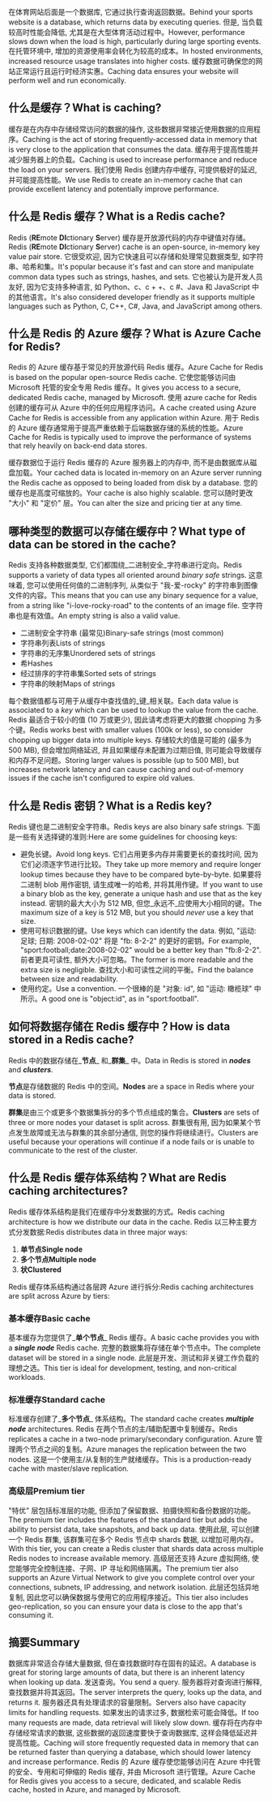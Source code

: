 <span data-ttu-id="43e77-101">在体育网站后面是一个数据库, 它通过执行查询返回数据。</span><span class="sxs-lookup"><span data-stu-id="43e77-101">Behind your sports website is a database, which returns data by executing queries.</span></span> <span data-ttu-id="43e77-102">但是, 当负载较高时性能会降低, 尤其是在大型体育活动过程中。</span><span class="sxs-lookup"><span data-stu-id="43e77-102">However, performance slows down when the load is high, particularly during large sporting events.</span></span> <span data-ttu-id="43e77-103">在托管环境中, 增加的资源使用率会转化为较高的成本。</span><span class="sxs-lookup"><span data-stu-id="43e77-103">In hosted environments, increased resource usage translates into higher costs.</span></span> <span data-ttu-id="43e77-104">缓存数据可确保您的网站正常运行且运行时经济实惠。</span><span class="sxs-lookup"><span data-stu-id="43e77-104">Caching data ensures your website will perform well and run economically.</span></span>

## <a name="what-is-caching"></a><span data-ttu-id="43e77-105">什么是缓存？</span><span class="sxs-lookup"><span data-stu-id="43e77-105">What is caching?</span></span>

<span data-ttu-id="43e77-106">缓存是在内存中存储经常访问的数据的操作, 这些数据非常接近使用数据的应用程序。</span><span class="sxs-lookup"><span data-stu-id="43e77-106">Caching is the act of storing frequently-accessed data in memory that is very close to the application that consumes the data.</span></span> <span data-ttu-id="43e77-107">缓存用于提高性能并减少服务器上的负载。</span><span class="sxs-lookup"><span data-stu-id="43e77-107">Caching is used to increase performance and reduce the load on your servers.</span></span> <span data-ttu-id="43e77-108">我们使用 Redis 创建内存中缓存, 可提供极好的延迟, 并可能提高性能。</span><span class="sxs-lookup"><span data-stu-id="43e77-108">We use Redis to create an in-memory cache that can provide excellent latency and potentially improve performance.</span></span>

## <a name="what-is-a-redis-cache"></a><span data-ttu-id="43e77-109">什么是 Redis 缓存？</span><span class="sxs-lookup"><span data-stu-id="43e77-109">What is a Redis cache?</span></span>

<span data-ttu-id="43e77-110">Redis (**RE**mote **DI**ctionary **S**erver) 缓存是开放源代码的内存中键值对存储。</span><span class="sxs-lookup"><span data-stu-id="43e77-110">Redis (**RE**mote **DI**ctionary **S**erver) cache is an open-source, in-memory key value pair store.</span></span> <span data-ttu-id="43e77-111">它很受欢迎, 因为它快速且可以存储和处理常见数据类型, 如字符串、哈希和集。</span><span class="sxs-lookup"><span data-stu-id="43e77-111">It's popular because it's fast and can store and manipulate common data types such as strings, hashes, and sets.</span></span> <span data-ttu-id="43e77-112">它也被认为是开发人员友好, 因为它支持多种语言, 如 Python、c、c + +、c #、Java 和 JavaScript 中的其他语言。</span><span class="sxs-lookup"><span data-stu-id="43e77-112">It's also considered developer friendly as it supports multiple languages such as Python, C, C++, C#, Java, and JavaScript among others.</span></span>

## <a name="what-is-azure-cache-for-redis"></a><span data-ttu-id="43e77-113">什么是 Redis 的 Azure 缓存？</span><span class="sxs-lookup"><span data-stu-id="43e77-113">What is Azure Cache for Redis?</span></span>

<span data-ttu-id="43e77-114">Redis 的 Azure 缓存基于常见的开放源代码 Redis 缓存。</span><span class="sxs-lookup"><span data-stu-id="43e77-114">Azure Cache for Redis is based on the popular open-source Redis cache.</span></span> <span data-ttu-id="43e77-115">它使您能够访问由 Microsoft 托管的安全专用 Redis 缓存。</span><span class="sxs-lookup"><span data-stu-id="43e77-115">It gives you access to a secure, dedicated Redis cache, managed by Microsoft.</span></span> <span data-ttu-id="43e77-116">使用 azure cache for Redis 创建的缓存可从 Azure 中的任何应用程序访问。</span><span class="sxs-lookup"><span data-stu-id="43e77-116">A cache created using Azure Cache for Redis is accessible from any application within Azure.</span></span> <span data-ttu-id="43e77-117">用于 Redis 的 Azure 缓存通常用于提高严重依赖于后端数据存储的系统的性能。</span><span class="sxs-lookup"><span data-stu-id="43e77-117">Azure Cache for Redis is typically used to improve the performance of systems that rely heavily on back-end data stores.</span></span>

<span data-ttu-id="43e77-118">缓存数据位于运行 Redis 缓存的 Azure 服务器上的内存中, 而不是由数据库从磁盘加载。</span><span class="sxs-lookup"><span data-stu-id="43e77-118">Your cached data is located in-memory on an Azure server running the Redis cache as opposed to being loaded from disk by a database.</span></span> <span data-ttu-id="43e77-119">您的缓存也是高度可缩放的。</span><span class="sxs-lookup"><span data-stu-id="43e77-119">Your cache is also highly scalable.</span></span> <span data-ttu-id="43e77-120">您可以随时更改 "大小" 和 "定价" 层。</span><span class="sxs-lookup"><span data-stu-id="43e77-120">You can alter the size and pricing tier at any time.</span></span>

## <a name="what-type-of-data-can-be-stored-in-the-cache"></a><span data-ttu-id="43e77-121">哪种类型的数据可以存储在缓存中？</span><span class="sxs-lookup"><span data-stu-id="43e77-121">What type of data can be stored in the cache?</span></span>

<span data-ttu-id="43e77-122">Redis 支持各种数据类型, 它们都围绕_二进制安全_字符串进行定向。</span><span class="sxs-lookup"><span data-stu-id="43e77-122">Redis supports a variety of data types all oriented around _binary safe_ strings.</span></span> <span data-ttu-id="43e77-123">这意味着, 您可以使用任何值的二进制序列, 从类似于 "我-爱-rocky" 的字符串到图像文件的内容。</span><span class="sxs-lookup"><span data-stu-id="43e77-123">This means that you can use any binary sequence for a value, from a string like "i-love-rocky-road" to the contents of an image file.</span></span> <span data-ttu-id="43e77-124">空字符串也是有效值。</span><span class="sxs-lookup"><span data-stu-id="43e77-124">An empty string is also a valid value.</span></span>

- <span data-ttu-id="43e77-125">二进制安全字符串 (最常见)</span><span class="sxs-lookup"><span data-stu-id="43e77-125">Binary-safe strings (most common)</span></span>
- <span data-ttu-id="43e77-126">字符串列表</span><span class="sxs-lookup"><span data-stu-id="43e77-126">Lists of strings</span></span>
- <span data-ttu-id="43e77-127">字符串的无序集</span><span class="sxs-lookup"><span data-stu-id="43e77-127">Unordered sets of strings</span></span>
- <span data-ttu-id="43e77-128">希</span><span class="sxs-lookup"><span data-stu-id="43e77-128">Hashes</span></span>
- <span data-ttu-id="43e77-129">经过排序的字符串集</span><span class="sxs-lookup"><span data-stu-id="43e77-129">Sorted sets of strings</span></span>
- <span data-ttu-id="43e77-130">字符串的映射</span><span class="sxs-lookup"><span data-stu-id="43e77-130">Maps of strings</span></span>

<span data-ttu-id="43e77-131">每个数据值都与可用于从缓存中查找值的_键_相关联。</span><span class="sxs-lookup"><span data-stu-id="43e77-131">Each data value is associated to a _key_ which can be used to lookup the value from the cache.</span></span> <span data-ttu-id="43e77-132">Redis 最适合于较小的值 (10 万或更少), 因此请考虑将更大的数据 chopping 为多个键。</span><span class="sxs-lookup"><span data-stu-id="43e77-132">Redis works best with smaller values (100k or less), so consider chopping up bigger data into multiple keys.</span></span> <span data-ttu-id="43e77-133">存储较大的值是可能的 (最多为 500 MB), 但会增加网络延迟, 并且如果缓存未配置为过期旧值, 则可能会导致缓存和内存不足问题。</span><span class="sxs-lookup"><span data-stu-id="43e77-133">Storing larger values is possible (up to 500 MB), but increases network latency and can cause caching and out-of-memory issues if the cache isn't configured to expire old values.</span></span>

## <a name="what-is-a-redis-key"></a><span data-ttu-id="43e77-134">什么是 Redis 密钥？</span><span class="sxs-lookup"><span data-stu-id="43e77-134">What is a Redis key?</span></span>
<span data-ttu-id="43e77-135">Redis 键也是二进制安全字符串。</span><span class="sxs-lookup"><span data-stu-id="43e77-135">Redis keys are also binary safe strings.</span></span> <span data-ttu-id="43e77-136">下面是一些有关选择键的准则:</span><span class="sxs-lookup"><span data-stu-id="43e77-136">Here are some guidelines for choosing keys:</span></span>

- <span data-ttu-id="43e77-137">避免长键。</span><span class="sxs-lookup"><span data-stu-id="43e77-137">Avoid long keys.</span></span> <span data-ttu-id="43e77-138">它们占用更多内存并需要更长的查找时间, 因为它们必须逐字节进行比较。</span><span class="sxs-lookup"><span data-stu-id="43e77-138">They take up more memory and require longer lookup times because they have to be compared byte-by-byte.</span></span> <span data-ttu-id="43e77-139">如果要将二进制 blob 用作密钥, 请生成唯一的哈希, 并将其用作键。</span><span class="sxs-lookup"><span data-stu-id="43e77-139">If you want to use a binary blob as the key, generate a unique hash and use that as the key instead.</span></span> <span data-ttu-id="43e77-140">密钥的最大大小为 512 MB, 但您_永远不_应使用大小相同的键。</span><span class="sxs-lookup"><span data-stu-id="43e77-140">The maximum size of a key is 512 MB, but you should _never_ use a key that size.</span></span>
- <span data-ttu-id="43e77-141">使用可标识数据的键。</span><span class="sxs-lookup"><span data-stu-id="43e77-141">Use keys which can identify the data.</span></span> <span data-ttu-id="43e77-142">例如, "运动: 足球; 日期: 2008-02-02" 将是 "fb: 8-2-2" 的更好的密钥。</span><span class="sxs-lookup"><span data-stu-id="43e77-142">For example, "sport:football;date:2008-02-02" would be a better key than "fb:8-2-2".</span></span> <span data-ttu-id="43e77-143">前者更具可读性, 额外大小可忽略。</span><span class="sxs-lookup"><span data-stu-id="43e77-143">The former is more readable and the extra size is negligible.</span></span> <span data-ttu-id="43e77-144">查找大小和可读性之间的平衡。</span><span class="sxs-lookup"><span data-stu-id="43e77-144">Find the balance between size and readability.</span></span>
- <span data-ttu-id="43e77-145">使用约定。</span><span class="sxs-lookup"><span data-stu-id="43e77-145">Use a convention.</span></span> <span data-ttu-id="43e77-146">一个很棒的是 "对象: id", 如 "运动: 橄榄球" 中所示。</span><span class="sxs-lookup"><span data-stu-id="43e77-146">A good one is "object:id", as in "sport:football".</span></span> 

## <a name="how-is-data-stored-in-a-redis-cache"></a><span data-ttu-id="43e77-147">如何将数据存储在 Redis 缓存中？</span><span class="sxs-lookup"><span data-stu-id="43e77-147">How is data stored in a Redis cache?</span></span>

<span data-ttu-id="43e77-148">Redis 中的数据存储在_**节点**_ 和_**群集**_ 中。</span><span class="sxs-lookup"><span data-stu-id="43e77-148">Data in Redis is stored in _**nodes**_ and _**clusters**_.</span></span>

<span data-ttu-id="43e77-149">**节点**是存储数据的 Redis 中的空间。</span><span class="sxs-lookup"><span data-stu-id="43e77-149">**Nodes** are a space in Redis where your data is stored.</span></span>

<span data-ttu-id="43e77-150">**群集**是由三个或更多个数据集拆分的多个节点组成的集合。</span><span class="sxs-lookup"><span data-stu-id="43e77-150">**Clusters** are sets of three or more nodes your dataset is split across.</span></span> <span data-ttu-id="43e77-151">群集很有用, 因为如果某个节点发生故障或无法与群集的其余部分通信, 则您的操作将继续进行。</span><span class="sxs-lookup"><span data-stu-id="43e77-151">Clusters are useful because your operations will continue if a node fails or is unable to communicate to the rest of the cluster.</span></span>

## <a name="what-are-redis-caching-architectures"></a><span data-ttu-id="43e77-152">什么是 Redis 缓存体系结构？</span><span class="sxs-lookup"><span data-stu-id="43e77-152">What are Redis caching architectures?</span></span>

<span data-ttu-id="43e77-153">Redis 缓存体系结构是我们在缓存中分发数据的方式。</span><span class="sxs-lookup"><span data-stu-id="43e77-153">Redis caching architecture is how we distribute our data in the cache.</span></span> <span data-ttu-id="43e77-154">Redis 以三种主要方式分发数据:</span><span class="sxs-lookup"><span data-stu-id="43e77-154">Redis distributes data in three major ways:</span></span>

1. <span data-ttu-id="43e77-155">**单节点**</span><span class="sxs-lookup"><span data-stu-id="43e77-155">**Single node**</span></span>
1. <span data-ttu-id="43e77-156">**多个节点**</span><span class="sxs-lookup"><span data-stu-id="43e77-156">**Multiple node**</span></span>
1. <span data-ttu-id="43e77-157">**状**</span><span class="sxs-lookup"><span data-stu-id="43e77-157">**Clustered**</span></span>

<span data-ttu-id="43e77-158">Redis 缓存体系结构通过各层跨 Azure 进行拆分:</span><span class="sxs-lookup"><span data-stu-id="43e77-158">Redis caching architectures are split across Azure by tiers:</span></span>

### <a name="basic-cache"></a><span data-ttu-id="43e77-159">基本缓存</span><span class="sxs-lookup"><span data-stu-id="43e77-159">Basic cache</span></span>

<span data-ttu-id="43e77-160">基本缓存为您提供了_**单个节点**_ Redis 缓存。</span><span class="sxs-lookup"><span data-stu-id="43e77-160">A basic cache provides you with a _**single node**_ Redis cache.</span></span> <span data-ttu-id="43e77-161">完整的数据集将存储在单个节点中。</span><span class="sxs-lookup"><span data-stu-id="43e77-161">The complete dataset will be stored in a single node.</span></span> <span data-ttu-id="43e77-162">此层是开发、测试和非关键工作负载的理想之选。</span><span class="sxs-lookup"><span data-stu-id="43e77-162">This tier is ideal for development, testing, and non-critical workloads.</span></span>

### <a name="standard-cache"></a><span data-ttu-id="43e77-163">标准缓存</span><span class="sxs-lookup"><span data-stu-id="43e77-163">Standard cache</span></span>

<span data-ttu-id="43e77-164">标准缓存创建了_**多个节点**_ 体系结构。</span><span class="sxs-lookup"><span data-stu-id="43e77-164">The standard cache creates _**multiple node**_ architectures.</span></span> <span data-ttu-id="43e77-165">Redis 在两个节点的主/辅助配置中复制缓存。</span><span class="sxs-lookup"><span data-stu-id="43e77-165">Redis replicates a cache in a two-node primary/secondary configuration.</span></span> <span data-ttu-id="43e77-166">Azure 管理两个节点之间的复制。</span><span class="sxs-lookup"><span data-stu-id="43e77-166">Azure manages the replication between the two nodes.</span></span> <span data-ttu-id="43e77-167">这是一个使用主/从复制的生产就绪缓存。</span><span class="sxs-lookup"><span data-stu-id="43e77-167">This is a production-ready cache with master/slave replication.</span></span>

### <a name="premium-tier"></a><span data-ttu-id="43e77-168">高级层</span><span class="sxs-lookup"><span data-stu-id="43e77-168">Premium tier</span></span>

<span data-ttu-id="43e77-169">"特优" 层包括标准层的功能, 但添加了保留数据、拍摄快照和备份数据的功能。</span><span class="sxs-lookup"><span data-stu-id="43e77-169">The premium tier includes the features of the standard tier but adds the ability to persist data, take snapshots, and back up data.</span></span> <span data-ttu-id="43e77-170">使用此层, 可以创建一个 Redis 群集, 该群集可在多个 Redis 节点中 shards 数据, 以增加可用内存。</span><span class="sxs-lookup"><span data-stu-id="43e77-170">With this tier, you can create a Redis cluster that shards data across multiple Redis nodes to increase available memory.</span></span> <span data-ttu-id="43e77-171">高级层还支持 Azure 虚拟网络, 使您能够完全控制连接、子网、IP 寻址和网络隔离。</span><span class="sxs-lookup"><span data-stu-id="43e77-171">The premium tier also supports an Azure Virtual Network to give you complete control over your connections, subnets, IP addressing, and network isolation.</span></span> <span data-ttu-id="43e77-172">此层还包括异地复制, 因此您可以确保数据与使用它的应用程序接近。</span><span class="sxs-lookup"><span data-stu-id="43e77-172">This tier also includes geo-replication, so you can ensure your data is close to the app that's consuming it.</span></span>

## <a name="summary"></a><span data-ttu-id="43e77-173">摘要</span><span class="sxs-lookup"><span data-stu-id="43e77-173">Summary</span></span>

<span data-ttu-id="43e77-174">数据库非常适合存储大量数据, 但在查找数据时存在固有的延迟。</span><span class="sxs-lookup"><span data-stu-id="43e77-174">A database is great for storing large amounts of data, but there is an inherent latency when looking up data.</span></span> <span data-ttu-id="43e77-175">发送查询。</span><span class="sxs-lookup"><span data-stu-id="43e77-175">You send a query.</span></span> <span data-ttu-id="43e77-176">服务器将对查询进行解释, 查找数据并将其返回。</span><span class="sxs-lookup"><span data-stu-id="43e77-176">The server interprets the query, looks up the data, and returns it.</span></span> <span data-ttu-id="43e77-177">服务器还具有处理请求的容量限制。</span><span class="sxs-lookup"><span data-stu-id="43e77-177">Servers also have capacity limits for handling requests.</span></span> <span data-ttu-id="43e77-178">如果发出的请求过多, 数据检索可能会降低。</span><span class="sxs-lookup"><span data-stu-id="43e77-178">If too many requests are made, data retrieval will likely slow down.</span></span> <span data-ttu-id="43e77-179">缓存将在内存中存储经常请求的数据, 这些数据的返回速度要快于查询数据库, 这样会降低延迟并提高性能。</span><span class="sxs-lookup"><span data-stu-id="43e77-179">Caching will store frequently requested data in memory that can be returned faster than querying a database, which should lower latency and increase performance.</span></span> <span data-ttu-id="43e77-180">Redis 的 Azure 缓存使您能够访问在 Azure 中托管的安全、专用和可伸缩的 Redis 缓存, 并由 Microsoft 进行管理。</span><span class="sxs-lookup"><span data-stu-id="43e77-180">Azure Cache for Redis gives you access to a secure, dedicated, and scalable Redis cache, hosted in Azure, and managed by Microsoft.</span></span>
